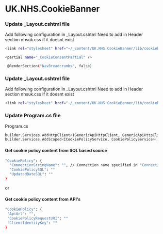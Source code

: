 # UK.NHS.CookieBanner

### Update _Layout.cshtml file

Add following configuration in _Layout.cshtml
Need to add in Header section nhsuk.css if it doesnt exist

```bash
<link rel="stylesheet" href="~/_content/UK.NHS.CookieBanner/lib/cookiebanner/css/nhsuk.css" asp-append-version="true" />
```

```bash
<partial name="_CookieConsentPartial" />
```

```bash
 @RenderSection("NavBreadcrumbs", false)
```

### Update _Layout.cshtml file

Add following configuration in _Layout.cshtml
Need to add in Header section nhsuk.css if it doesnt exist

```bash
<link rel="stylesheet" href="~/_content/UK.NHS.CookieBanner/lib/cookiebanner/css/nhsuk.css" asp-append-version="true" />
```

### Update Program.cs file

Program.cs

```bash
builder.Services.AddHttpClient<IGenericApiHttpClient, GenericApiHttpClient>();
builder.Services.AddScoped<ICookiePolicyService, CookiePolicyService>();
```
 #### Get cookie policy content from SQL based source
  
  ```bash
  "CookiePolicy": {
    "ConnectionStringName": "", // Connection name specified in "ConnectionStrings"
    "CookiePolicySQL": ""
    "UpdatedDateSQL": ""
  }
  ```
or 
 ####  Get cookie policy content from API's
   ```bash
  "CookiePolicy": {
    "ApiUrl": "",
    "CookiePolicyRequestURI": ""
    "ClientIdentityKey": ""
  }
```
